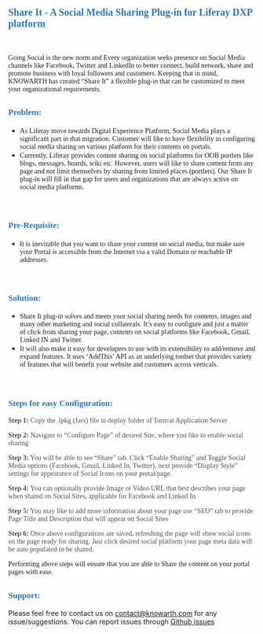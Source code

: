 <h1>
	<span style='font-family: "Times New Roman", Times, serif; color: rgb(46, 117, 181); font-size: 20px; background: rgb(255, 255, 255);'>
		<strong>Share It - A Social Media Sharing Plug-in for Liferay DXP platform </strong>
	</span>
</h1>
<br>

<p style="font-family: Calibri; font-size: 14px; background: rgb(255, 255, 255);">Going Social is the new norm and
	Every organization seeks presence on Social Media channels like
	Facebook, Twitter and LinkedIn to better connect, build network, share
	and promote business with loyal followers and customers. Keeping that
	in mind, KNOWARTH has created “Share It” a flexible plug-in that can be
	customized to meet your organizational requirements.</p>

<h2>
	<span
		style="font-family: 'Calibri Light'; color: rgb(46, 117, 181); font-size: 17px; background: rgb(255, 255, 255);"><strong>Problem:</strong></span>
</h2>

<ul>
	<li><span style="font-family: Calibri; font-size: 14px; background: rgb(255, 255, 255);">As Liferay move
			towards Digital Experience Platform, Social Media plays a significant
			part in that migration. Customer will like to have flexibility in
			configuring social media sharing on various platform for their
			contents on portals.</span></li>
	<li><span style="font-family: Calibri; font-size: 14px; background: rgb(255, 255, 255);">Currently, Liferay
			provides content sharing on social platforms for OOB portlets like
			blogs, messages, boards, wiki etc. However, users will like to share
			content from any page and not limit themselves by sharing from
			limited places (portlets). Our Share It plug-in will fill in that gap
			for users and organizations that are always active on social media
			platforms.</span></li>
</ul>
<br>

<h2>
	<span
		style="font-family: 'Calibri Light'; color: rgb(46, 117, 181); font-size: 17px; background: rgb(255, 255, 255);"><strong>Pre-Requisite:</strong></span>
</h2>

<ul>
	<li><span style="font-family: Calibri; font-size: 14px; background: rgb(255, 255, 255);">It is inevitable
			that you want to share your content on social media, but make sure
			your Portal is accessible from the Internet via a valid Domain or
			reachable IP addresses.</span></li>
</ul>
<br>

<h2>
	<span
		style="font-family: 'Calibri Light'; color: rgb(46, 117, 181); font-size: 17px; background: rgb(255, 255, 255);"><strong>Solution:</strong></span>
</h2>

<ul>
	<li><span style="font-family: Calibri; font-size: 14px; background: rgb(255, 255, 255);">
			Share It plug-in solves and meets your social sharing needs for
			contents, images and many other marketing and social collaterals.
			It’s easy to configure and just a matter of click from sharing your
			page, contents on social platforms like Facebook, Gmail, Linked IN
			and Twitter.</span></li>
	<li><span style="font-family: Calibri; font-size: 14px; background: rgb(255, 255, 255);">
			It will also make it easy for developers to use with its
			extensibility to add/remove and expand features. It uses ‘AddThis’
			API as an underlying toolset that provides variety of features that
			will benefit your website and customers across verticals.</span></li>
</ul>
<br>

<h2>
	<span
		style="font-family: 'Calibri Light'; color: rgb(46, 117, 181); font-size: 17px; background: rgb(255, 255, 255);">
		<strong>Steps for easy Configuration:</strong>
	</span>
</h2>

<p>
	<strong><span
		style="font-family: Calibri; color: rgb(76, 76, 78); font-size: 14px; background: rgb(255, 255, 255);">
			Step 1:</span></strong><span
		style="font-family: Calibri; color: rgb(76, 76, 78); font-size: 14px; background: rgb(255, 255, 255);">
		Copy the .lpkg (Jars) file in deploy folder of Tomcat Application
		Server</span>
</p>

<p>
	<strong><span
		style="font-family: Calibri; color: rgb(76, 76, 78); font-size: 14px; background: rgb(255, 255, 255);">
			Step 2:</span></strong><span
		style="font-family: Calibri; color: rgb(76, 76, 78); font-size: 14px; background: rgb(255, 255, 255);">
		Navigate to “Configure Page” of desired Site, where you like to enable
		social sharing</span>
</p>

<p>
	<strong><span
		style="font-family: Calibri; color: rgb(76, 76, 78); font-size: 14px; background: rgb(255, 255, 255);">
			Step 3:</span></strong><span
		style="font-family: Calibri; color: rgb(76, 76, 78); font-size: 14px; background: rgb(255, 255, 255);">
		You will be able to see “Share” tab. Click “Enable Sharing” and Toggle
		Social Media options (Facebook, Gmail, Linked In, Twitter), next
		provide “Display Style” settings for appearance of Social Icons on
		your portal/page.</span>
</p>

<p>
	<strong><span
		style="font-family: Calibri; color: rgb(76, 76, 78); font-size: 14px; background: rgb(255, 255, 255);">
			Step 4:</span></strong><span
		style="font-family: Calibri; color: rgb(76, 76, 78); font-size: 14px; background: rgb(255, 255, 255);">
		You can optionally provide Image or Video URL that best describes your
		page when shared on Social Sites, applicable for Facebook and Linked
		In.</span>
</p>

<p>
	<strong><span
		style="font-family: Calibri; color: rgb(76, 76, 78); font-size: 14px; background: rgb(255, 255, 255);">
			Step 5:</span></strong><span
		style="font-family: Calibri; color: rgb(76, 76, 78); font-size: 14px; background: rgb(255, 255, 255);">
		You may like to add more information about your page use “SEO” tab to
		provide Page Title and Description that will appear on Social Sites</span>
</p>

<p>
	<strong><span
		style="font-family: Calibri; color: rgb(76, 76, 78); font-size: 14px; background: rgb(255, 255, 255);">
			Step 6:</span></strong><span
		style="font-family: Calibri; color: rgb(76, 76, 78); font-size: 14px; background: rgb(255, 255, 255);">
		Once above configurations are saved, refreshing the page will show
		social icons on the page ready for sharing. Just click desired social
		platform your page meta data will be auto populated to be shared.</span>
</p>

<p style="font-family: Calibri; font-size: 14px; background: rgb(255, 255, 255);">
	Performing above steps will ensure that you are able to Share the content on your portal pages with ease.
</p>

<h2>
	<span
		style="font-family: 'Calibri Light'; color: rgb(46, 117, 181); font-size: 17px; background: rgb(255, 255, 255);"><strong>Support:</strong></span>
</h2>
<p>
	Please feel free to contact us on <a href="mailto:contact@knowarth.com">contact@knowarth.com</a>
	for any issue/suggestions. You can report issues through <a
		href="https://github.com/knowarth-technologies/liferay-share-it/issues">Github
		issues</a>
</p>